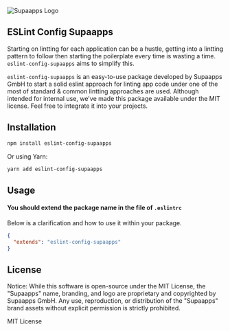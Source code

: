
![Supaapps Logo](https://supaapps.com/wp-content/uploads/logo.png)

## ESLint Config Supaapps

Starting on lintting for each application can be a hustle, getting into a lintting pattern to follow then starting the poilerplate every time is wasting a time. `eslint-config-supaapps` aims to simplify this. 

`eslint-config-supaapps` is an easy-to-use package developed by Supaapps GmbH to start a solid eslint approach for linting app code under one of the most of standard & common lintting approaches are used. Although intended for internal use, we've made this package available under the MIT license. Feel free to integrate it into your projects.



## Installation

```bash
npm install eslint-config-supaapps

```
Or using Yarn:
```bash
yarn add eslint-config-supaapps

```



## Usage

#### You should extend the package name in the file of `.eslintrc`
Below is a clarification and how to use it within your package.

```json
{
  "extends": "eslint-config-supaapps"
}
```

## License

Notice:  While this software is open-source under the MIT License, the "Supaapps" name, branding, and logo are proprietary and copyrighted by Supaapps GmbH. Any use, reproduction, or distribution of the "Supaapps" brand assets without explicit permission is strictly prohibited.

MIT License